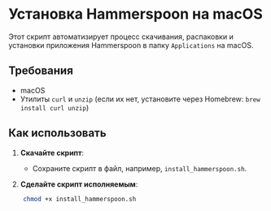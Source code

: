 # Установка Hammerspoon на macOS

Этот скрипт автоматизирует процесс скачивания, распаковки и установки приложения Hammerspoon в папку `Applications` на macOS.

## Требования

- macOS
- Утилиты `curl` и `unzip` (если их нет, установите через Homebrew: `brew install curl unzip`)

## Как использовать

1. **Скачайте скрипт**:

   - Сохраните скрипт в файл, например, `install_hammerspoon.sh`.

2. **Сделайте скрипт исполняемым**:

```bash
    chmod +x install_hammerspoon.sh
```
